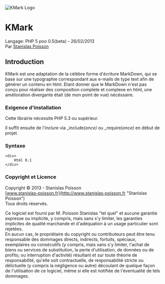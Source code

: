 ![KMark Logo](http://www.stanislas-poisson.fr/img/KMark.png "KMark")

# KMark

Langage: PHP 5 poo 0.5(beta) - 26/02/2013  
Par [Stanislas Poisson](http://www.stanislas-poisson.fr/ "Stanislas Poisson")

## Introduction

KMark est une adaptation de la célèbre forme d'écriture MarkDown, qui se base sur une typographie correspondant aux e-mails de type text afin de générer un contenu en html. Etant donner que le MarkDown n'est pas conçu pour réaliser des composition complete et complexe en html, une amélioration divergante était (de mon point de vue) nécéssaire.

### Exigence d'installation

Cette librairie nécessite PHP 5.3 ou supérieur.

Il suffit ensuite de l'inclure via _include(_once)_ ou _require(_once)_ en début de projet.

### Syntaxe

	<div>
		Html 0.1
	</div>

### Copyright et Licence

Copyright © 2013 - Stanislas Poisson  
[www.stanislas-poisson.fr](http://www.stanislas-poisson.fr "Stanislas Poisson")  
Tous droits réservés.

Ce logiciel est fourni par M. Poisson Stanislas "tel quel" et aucune garantie expresse ou implicite, y compris, mais sans s'y limiter, les garanties implicites de qualité marchande et d'adéquation à un usage particulier sont rejetées.  
En aucun cas, le propriétaire du copyright ou contributeurs peut être tenu responsable des dommages directs, indirects, fortuits, spéciaux, exemplaires ou consécutifs (y compris, mais sans s'y limiter, l'achat de biens ou services de substitution, la perte d'utilisation, de données ou de profits; ou interruption d'activité) résultant et sur toute théorie de responsabilité, qu'elle soit contractuelle, de responsabilité stricte ou délictuelle (y compris la négligence ou autre) découlant de quelque façon de l'utilisation de ce logiciel, même si elle est notifiée de l'éventualité de tels dommages.
